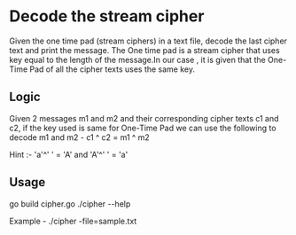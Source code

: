 # Decode the stream cipher
Given the one time pad (stream ciphers) in a text file, decode the last cipher text and print the message.
The One time pad is a stream cipher that uses key equal to the length of the message.In our case , it is given that the One-Time Pad of all the cipher texts uses the same key.

## Logic
Given 2 messages m1 and m2 and their corresponding cipher texts c1 and c2, if the key used is same for One-Time Pad we can use the following to decode m1 and m2 - 
c1 ^ c2 = m1 ^ m2

Hint :- 'a'^' ' = 'A' and 'A'^' ' = 'a'

## Usage
go build cipher.go
./cipher --help

Example - ./cipher -file=sample.txt